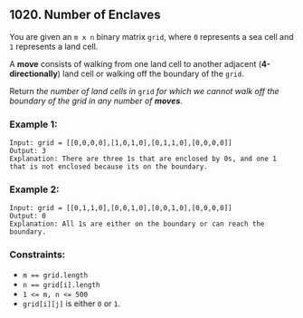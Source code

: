 ## 1020. Number of Enclaves

You are given an ```m x n``` binary matrix ```grid```, where ```0``` represents a sea cell and ```1``` represents a land cell.

A **move** consists of walking from one land cell to another adjacent (**4-directionally**) land cell or walking off the boundary of the ```grid```.

Return *the number of land cells in* ```grid``` *for which we cannot walk off the boundary of the grid in any number of **moves**.*

### Example 1:
```
Input: grid = [[0,0,0,0],[1,0,1,0],[0,1,1,0],[0,0,0,0]]
Output: 3
Explanation: There are three 1s that are enclosed by 0s, and one 1 that is not enclosed because its on the boundary.
```
### Example 2:
```
Input: grid = [[0,1,1,0],[0,0,1,0],[0,0,1,0],[0,0,0,0]]
Output: 0
Explanation: All 1s are either on the boundary or can reach the boundary.
```

### Constraints:

* ```m == grid.length```
* ```n == grid[i].length```
* ```1 <= m, n <= 500```
* ```grid[i][j]``` is either ```0``` or ```1```.